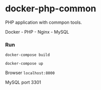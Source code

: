# docker-php-common
PHP application with commpon tools.

Docker - PHP - Nginx - MySQL

### Run
`docker-compose build`

`docker-compose up`

Browser `localhost:8000`

MySQL port 3301